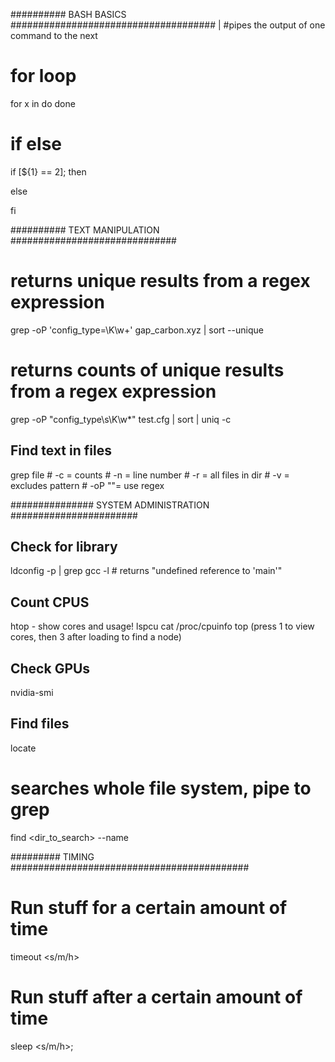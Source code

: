 ########## BASH BASICS #####################################
<c1> | <c2> #pipes the output of one command to the next

# for loop
for x in <list of stuff>
do
	<cmds>
done

# if else
if [${1} == 2]; then

else

fi

########## TEXT MANIPULATION ##############################
# returns unique results from a regex expression
grep -oP 'config_type=\K\w+' gap_carbon.xyz | sort --unique
# returns counts of unique results from a regex expression
grep -oP "config_type\s\K\w*" test.cfg | sort | uniq -c

## Find text in files
grep <exp> file
	# -c = counts
	# -n = line number
	# -r = all files in dir
	# -v <pattern> = excludes pattern
	# -oP "<pattern>"= use regex


############### SYSTEM ADMINISTRATION #######################
## Check for library
ldconfig -p | grep <library>
gcc -l<library> # returns "undefined reference to 'main'"

## Count CPUS
htop - show cores and usage!
lspcu
cat /proc/cpuinfo
top (press 1 to view cores, then 3 after loading to find a node)

## Check GPUs
nvidia-smi

## Find files
locate <filename>
# searches whole file system, pipe to grep
find <dir_to_search> --name <filename>

######### TIMING ###########################################
# Run stuff for a certain amount of time
timeout <t><s/m/h> <command>
# Run stuff after a certain amount of time
sleep <t><s/m/h>; <command>
